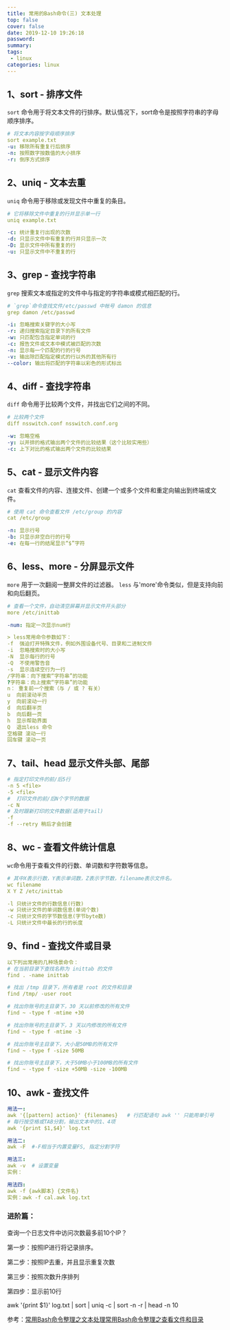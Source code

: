 ```yaml
---
title: 常用的Bash命令(三) 文本处理
top: false
cover: false
date: 2019-12-10 19:26:18
password:
summary:
tags: 
 - linux
categories: linux
---
```


## 1、sort - 排序文件
`sort` 命令用于将文本文件的行排序。默认情况下，sort命令是按照字符串的字母顺序排序。
```yaml
# 将文本内容按字母顺序排序
sort example.txt
-u: 移除所有重复行后排序 
-n: 按照数字按数值的大小排序
-r: 倒序方式排序
```
## 2、uniq - 文本去重
`uniq` 命令用于移除或发现文件中重复的条目。
```yaml
# 它将移除文件中重复的行并显示单一行
uniq example.txt

-c: 统计重复行出现的次数
-d: 只显示文件中有重复的行并只显示一次
-D: 显示文件中所有重复的行
-u: 只显示文件中不重复的行
```
## 3、grep - 查找字符串
`grep` 搜索文本或指定的文件中与指定的字符串或模式相匹配的行。
```yaml
# `grep`命令查找文件/etc/passwd 中帐号 damon 的信息
grep damon /etc/passwd

-i: 忽略搜索关键字的大小写
-r: 递归搜索指定目录下的所有文件
-w: 只匹配包含指定单词的行
-c: 报告文件或文本中模式被匹配的次数
-n: 显示每一个匹配的行的行号
-v: 输出除匹配指定模式的行以外的其他所有行
--color: 输出将匹配的字符串以彩色的形式标出
```
## 4、diff - 查找字符串
`diff` 命令用于比较两个文件，并找出它们之间的不同。
```yaml
# 比较两个文件
diff nsswitch.conf nsswitch.conf.org

-w: 忽略空格
-y: 以并排的格式输出两个文件的比较结果（这个比较实用些）
-c: 上下对比的格式输出两个文件的比较结果
```
## 5、cat - 显示文件内容
`cat` 查看文件的内容、连接文件、创建一个或多个文件和重定向输出到终端或文件。
```yaml
# 使用 cat 命令查看文件 /etc/group 的内容
cat /etc/group

-n: 显示行号
-b: 只显示非空白行的行号
-e: 在每一行的结尾显示“$”字符
```

## 6、less、more - 分屏显示文件
`more` 用于一次翻阅一整屏文件的过滤器。
`less` 与'more'命令类似，但是支持向前和向后翻页。

```yaml
# 查看一个文件，自动清空屏幕并显示文件开头部分
more /etc/inittab

-num: 指定一次显示num行

> less常用命令参数如下：
-f  强迫打开特殊文件，例如外围设备代号、目录和二进制文件
-i  忽略搜索时的大小写
-N  显示每行的行号
-Q  不使用警告音
-s  显示连续空行为一行
/字符串：向下搜索“字符串”的功能
?字符串：向上搜索“字符串”的功能
n： 重复前一个搜索（与 / 或 ? 有关）
u  向前滚动半页
y  向前滚动一行
d  向后翻半页
b  向后翻一页
h  显示帮助界面
Q  退出less 命令
空格键 滚动一行
回车键 滚动一页
```
## 7、tail、head 显示文件头部、尾部
```yaml
# 指定打印文件的前/后5行
-n 5 <file>
-5 <file>
#  打印文件的前/后N个字节的数据
-c N
# 及时跟新打印的文件数据(适用于tail)
-f
-f --retry 稍后才会创建
```

## 8、wc - 查看文件统计信息
`wc`命令用于查看文件的行数、单词数和字符数等信息。
```yaml
# 其中X表示行数，Y表示单词数，Z表示字节数，filename表示文件名。
wc filename
X Y Z /etc/inittab

-l 只统计文件的行数信息(行数)
-w 只统计文件的单词数信息(单词个数)
-c 只统计文件的字节数信息(字节byte数)
-L 只统计文件中最长的行的长度
```

## 9、find - 查找文件或目录
```yaml
以下列出常用的几种场景命令：
# 在当前目录下查找名称为 inittab 的文件
find . -name inittab

# 找出 /tmp 目录下，所有者是 root 的文件和目录
find /tmp/ -user root

# 找出你账号的主目录下，30 天以前修改的所有文件
find ~ -type f -mtime +30

# 找出你账号的主目录下，3 天以内修改的所有文件
find ~ -type f -mtime -3

# 找出你账号主目录下，大小是50MB的所有文件
find ~ -type f -size 50MB

# 找出你账号主目录下，大于50MB小于100MB的所有文件
find ~ -type f -size +50MB -size -100MB
```

## 10、awk - 查找文件
```yaml
用法一:
awk '{[pattern] action}' {filenames}   # 行匹配语句 awk '' 只能用单引号
# 每行按空格或TAB分割，输出文本中的1、4项
awk '{print $1,$4}' log.txt

用法二:
awk -F  #-F相当于内置变量FS, 指定分割字符

用法三:
awk -v  # 设置变量
实例：

用法四:
awk -f {awk脚本} {文件名}
实例：awk -f cal.awk log.txt
```
### 进阶篇：
查询一个日志文件中访问次数最多前10个IP？

第一步：按照IP进行将记录排序。

第二步：按照IP去重，并且显示重复次数

第三步：按照次数升序排列

第四步：显示前10行

awk '{print $1}' log.txt | sort | uniq -c | sort -n -r | head -n 10



参考：[常用Bash命令整理之文本处理](https://blinkfox.github.io/2018/10/11/ruan-jian-gong-ju/linux/chang-yong-bash-ming-ling-zheng-li-zhi-wen-ben-chu-li/)[常用Bash命令整理之查看文件和目录](https://blinkfox.github.io/2018/10/09/ruan-jian-gong-ju/linux/chang-yong-bash-ming-ling-zheng-li-zhi-cha-kan-wen-jian-he-mu-lu/)
